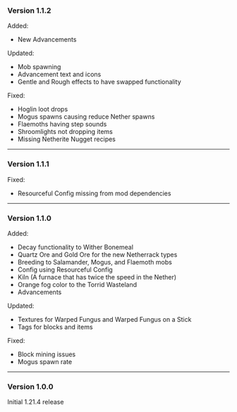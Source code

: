 ### Version 1.1.2

Added:

- New Advancements

Updated:

- Mob spawning
- Advancement text and icons
- Gentle and Rough effects to have swapped functionality

Fixed:

- Hoglin loot drops
- Mogus spawns causing reduce Nether spawns
- Flaemoths having step sounds
- Shroomlights not dropping items
- Missing Netherite Nugget recipes

***

### Version 1.1.1

Fixed:

- Resourceful Config missing from mod dependencies

***

### Version 1.1.0

Added:

- Decay functionality to Wither Bonemeal
- Quartz Ore and Gold Ore for the new Netherrack types
- Breeding to Salamander, Mogus, and Flaemoth mobs
- Config using Resourceful Config
- Kiln (A furnace that has twice the speed in the Nether)
- Orange fog color to the Torrid Wasteland
- Advancements

Updated:

- Textures for Warped Fungus and Warped Fungus on a Stick
- Tags for blocks and items

Fixed:

- Block mining issues
- Mogus spawn rate

***

### Version 1.0.0

Initial 1.21.4 release
